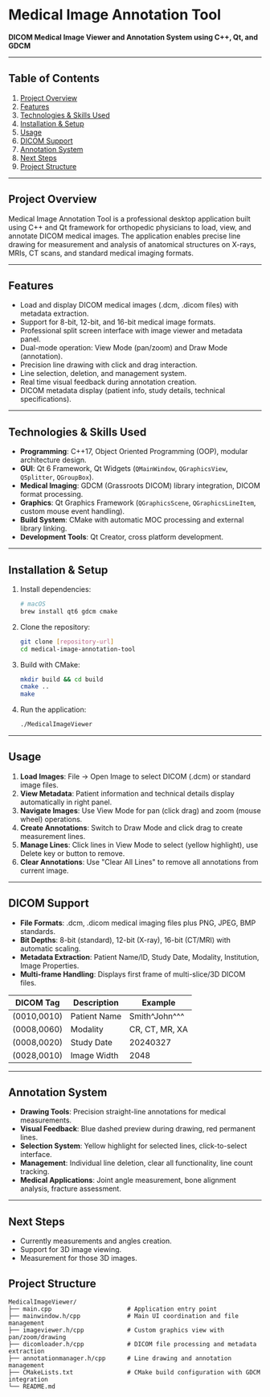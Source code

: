 # Medical Image Annotation Tool
**DICOM Medical Image Viewer and Annotation System using C++, Qt, and GDCM**

---

## Table of Contents
1. [Project Overview](#project-overview)
2. [Features](#features)
3. [Technologies & Skills Used](#technologies--skills-used)
4. [Installation & Setup](#installation--setup)
5. [Usage](#usage)
6. [DICOM Support](#dicom-support)
7. [Annotation System](#annotation-system)
8. [Next Steps](#next-steps)
9. [Project Structure](#project-structure)

---

## Project Overview
Medical Image Annotation Tool is a professional desktop application built using C++ and Qt framework for orthopedic physicians to load, view, and annotate DICOM medical images. The application enables precise line drawing for measurement and analysis of anatomical structures on X-rays, MRIs, CT scans, and standard medical imaging formats.

---

## Features
* Load and display DICOM medical images (.dcm, .dicom files) with metadata extraction.
* Support for 8-bit, 12-bit, and 16-bit medical image formats.
* Professional split screen interface with image viewer and metadata panel.
* Dual-mode operation: View Mode (pan/zoom) and Draw Mode (annotation).
* Precision line drawing with click and drag interaction.
* Line selection, deletion, and management system.
* Real time visual feedback during annotation creation.
* DICOM metadata display (patient info, study details, technical specifications).

---

## Technologies & Skills Used
* **Programming**: C++17, Object Oriented Programming (OOP), modular architecture design.
* **GUI**: Qt 6 Framework, Qt Widgets (`QMainWindow`, `QGraphicsView`, `QSplitter`, `QGroupBox`).
* **Medical Imaging**: GDCM (Grassroots DICOM) library integration, DICOM format processing.
* **Graphics**: Qt Graphics Framework (`QGraphicsScene`, `QGraphicsLineItem`, custom mouse event handling).
* **Build System**: CMake with automatic MOC processing and external library linking.
* **Development Tools**: Qt Creator, cross platform development.

---

## Installation & Setup
1. Install dependencies:
   ```bash
   # macOS
   brew install qt6 gdcm cmake
   ```
2. Clone the repository:
   ```bash
   git clone [repository-url]
   cd medical-image-annotation-tool
   ```
3. Build with CMake:
   ```bash
   mkdir build && cd build
   cmake ..
   make
   ```
4. Run the application:
   ```bash
   ./MedicalImageViewer
   ```

---

## Usage
1. **Load Images**: File → Open Image to select DICOM (.dcm) or standard image files.
2. **View Metadata**: Patient information and technical details display automatically in right panel.
3. **Navigate Images**: Use View Mode for pan (click drag) and zoom (mouse wheel) operations.
4. **Create Annotations**: Switch to Draw Mode and click drag to create measurement lines.
5. **Manage Lines**: Click lines in View Mode to select (yellow highlight), use Delete key or button to remove.
6. **Clear Annotations**: Use "Clear All Lines" to remove all annotations from current image.

---

## DICOM Support
* **File Formats**: .dcm, .dicom medical imaging files plus PNG, JPEG, BMP standards.
* **Bit Depths**: 8-bit (standard), 12-bit (X-ray), 16-bit (CT/MRI) with automatic scaling.
* **Metadata Extraction**: Patient Name/ID, Study Date, Modality, Institution, Image Properties.
* **Multi-frame Handling**: Displays first frame of multi-slice/3D DICOM files.

| DICOM Tag | Description | Example |
|-----------|-------------|---------|
| (0010,0010) | Patient Name | Smith^John^^^ |
| (0008,0060) | Modality | CR, CT, MR, XA |
| (0008,0020) | Study Date | 20240327 |
| (0028,0010) | Image Width | 2048 |

---

## Annotation System
* **Drawing Tools**: Precision straight-line annotations for medical measurements.
* **Visual Feedback**: Blue dashed preview during drawing, red permanent lines.
* **Selection System**: Yellow highlight for selected lines, click-to-select interface.
* **Management**: Individual line deletion, clear all functionality, line count tracking.
* **Medical Applications**: Joint angle measurement, bone alignment analysis, fracture assessment.

---

## Next Steps
* Currently measurements and angles creation.
* Support for 3D image viewing.
* Measurement for those 3D images.

## Project Structure
```
MedicalImageViewer/
├── main.cpp                     # Application entry point
├── mainwindow.h/cpp             # Main UI coordination and file management
├── imageviewer.h/cpp            # Custom graphics view with pan/zoom/drawing
├── dicomloader.h/cpp            # DICOM file processing and metadata extraction
├── annotationmanager.h/cpp      # Line drawing and annotation management
├── CMakeLists.txt               # CMake build configuration with GDCM integration
└── README.md
```
